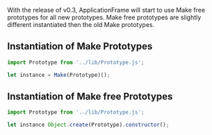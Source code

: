With the release of v0.3, ApplicationFrame will start to use Make free prototypes for all new prototypes. Make free prototypes are slightly different instantiated then the old Make prototypes.

## Instantiation of Make Prototypes
```JavaScript
import Prototype from '../lib/Prototype.js';

let instance = Make(Prototype)();
```

## Instantiation of Make free Prototypes
```JavaScript
import Prototype from '../lib/Prototype.js';

let instance Object.create(Prototype).constructor();
```
